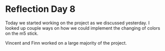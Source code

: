 # Reflection Day 8

Today we started working on the project as we discussed yesterday. I looked up couple ways on how we could implement the changing of colors on the m5 stick. 

Vincent and Finn worked on a large majority of the project.

